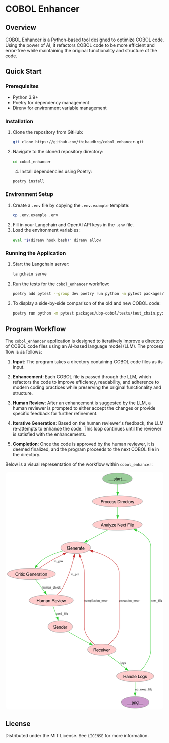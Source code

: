 # COBOL Enhancer

## Overview

COBOL Enhancer is a Python-based tool designed to optimize COBOL code. Using the power of AI, it refactors COBOL code to be more efficient and error-free while maintaining the original functionality and structure of the code.

## Quick Start
### Prerequisites

- Python 3.9+
- Poetry for dependency management
- Direnv for environment variable management

### Installation

1. Clone the repository from GitHub:
    ```bash
   git clone https://github.com/thibaudbrg/cobol_enhancer.git
    ```
3. Navigate to the cloned repository directory:
    ```bash
   cd cobol_enhancer
    ```
   4. Install dependencies using Poetry:
    ```bash
   poetry install
    ```

### Environment Setup

1. Create a `.env` file by copying the `.env.example` template:
    ```bash
   cp .env.example .env
    ```
2. Fill in your Langchain and OpenAI API keys in the `.env` file.
3. Load the environment variables:
    ```bash
   eval "$(direnv hook bash)" direnv allow
    ```

### Running the Application

1. Start the Langchain server:
    ```bash
    langchain serve
    ```
2. Run the tests for the `cobol_enhancer` workflow:
    ```bash
   poetry add pytest --group dev poetry run python -m pytest packages/ubp-cobol/tests/test_chain.py::test_workflow -s
    ```
3. To display a side-by-side comparison of the old and new COBOL code:
    ```bash
   poetry run python -m pytest packages/ubp-cobol/tests/test_chain.py::test_print_workflow -s
    ```

## Program Workflow

The `cobol_enhancer` application is designed to iteratively improve a directory of COBOL code files using an AI-based language model (LLM). The process flow is as follows:

1. **Input**: The program takes a directory containing COBOL code files as its input.

2. **Enhancement**: Each COBOL file is passed through the LLM, which refactors the code to improve efficiency, readability, and adherence to modern coding practices while preserving the original functionality and structure.

3. **Human Review**: After an enhancement is suggested by the LLM, a human reviewer is prompted to either accept the changes or provide specific feedback for further refinement.

4. **Iterative Generation**: Based on the human reviewer's feedback, the LLM re-attempts to enhance the code. This loop continues until the reviewer is satisfied with the enhancements.

5. **Completion**: Once the code is approved by the human reviewer, it is deemed finalized, and the program proceeds to the next COBOL file in the directory.


Below is a visual representation of the workflow within `cobol_enhancer`:

<p align="center">
  <img src="data/graph_image_own.png" alt="COBOL Enhancer Workflow" style="border-radius: 10px; width: 500px; height: auto;">
</p>

## License

Distributed under the MIT License. See `LICENSE` for more information.
